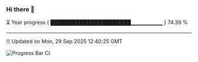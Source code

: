 ### Hi there 👋

⏳ Year progress { ██████████████████████▁▁▁▁▁▁▁▁ } 74.39 %

---

⏰ Updated on Mon, 29 Sep 2025 12:40:25 GMT

![Progress Bar CI](https://github.com/liununu/liununu/workflows/Progress%20Bar%20CI/badge.svg)
